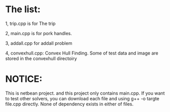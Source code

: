 The list: 
===========
1, trip.cpp is for The trip 

2, main.cpp is for pork handles. 

3, addall.cpp for addall problem

4, convexhull.cpp: Convex Hull Finding. Some of test data and image are stored in the convexhull directoiry


NOTICE:
===========
This is netbean project. and this project only contains main.cpp. 
If you want to test other solvers, you can download each file and using g++ -o targte file.cpp directly. None of dependency exists in either of files. 
